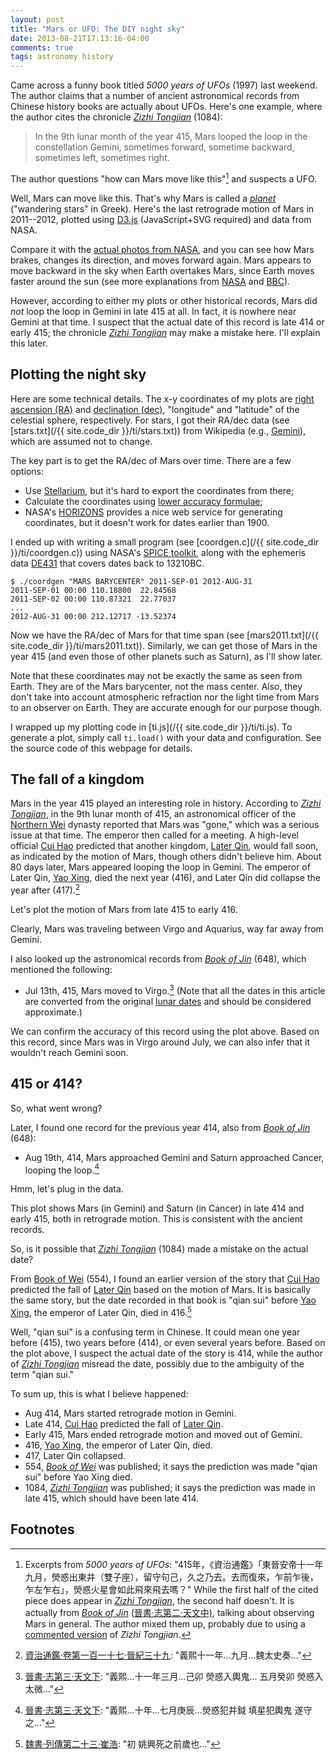 ```yaml
---
layout: post
title: "Mars or UFO: The DIY night sky"
date: 2013-08-21T17:13:16-04:00
comments: true
tags: astronomy history
---
```

Came across a funny book titled _5000 years of UFOs_ (1997) last weekend.
The author claims that a number of ancient astronomical records from Chinese
history books are actually about UFOs.
Here's one example, where the author cites the chronicle
[_Zizhi Tongjian_][zztj] (1084):

> In the 9th lunar month of the year 415, Mars looped the loop in the constellation Gemini, sometimes forward, sometime backward, sometimes left, sometimes right.

The author questions "how can Mars move like this"[^1] and
suspects a UFO.

Well, Mars can move like this.
That's why Mars is called a [_planet_](http://en.wikipedia.org/wiki/Planet)
("wandering stars" in Greek).
Here's the last retrograde motion of Mars in 2011--2012,
plotted using [D3.js](http://d3js.org/) (JavaScript+SVG required) and data from NASA.

<center>
<div id="mars2011" title="Mars (2011-2012)"></div>
</center>

Compare it with the
[actual photos from NASA](http://apod.nasa.gov/apod/ap120809.html),
and you can see how Mars brakes, changes its direction, and moves forward again.
Mars appears to move backward in the sky
when Earth overtakes Mars, since Earth moves faster around the sun
(see more explanations from
[NASA](http://mars.nasa.gov/allaboutmars/nightsky/nightsky04/)
and
[BBC](http://www.youtube.com/watch?v=kbynKfNfHk4)).

However,
according to either my plots or other historical records,
Mars did _not_ loop the loop in Gemini in late 415 at all.
In fact, it is nowhere near Gemini at that time.
I suspect that the actual date of this record is late 414 or early 415;
the chronicle [_Zizhi Tongjian_][zztj] may make a mistake here.
I'll explain this later.


Plotting the night sky
----------------------

Here are some technical details.
The x-y coordinates of my plots are
[right ascension (RA)](http://en.wikipedia.org/wiki/Right_ascension) and
[declination (dec)](http://en.wikipedia.org/wiki/Declination),
"longitude" and "latitude" of the celestial sphere, respectively.
For stars, I got their RA/dec data
(see [stars.txt](/{{ site.code_dir }}/ti/stars.txt))
from Wikipedia (e.g.,
[Gemini](http://en.wikipedia.org/wiki/List_of_stars_in_Gemini)),
which are assumed not to change.

The key part is to get the RA/dec of Mars over time.
There are a few options:

* Use [Stellarium][stellarium], but it's hard to export the coordinates from there;
* Calculate the coordinates using
[lower accuracy formulae](http://ssd.jpl.nasa.gov/?planet_pos);
* NASA's [HORIZONS](http://ssd.jpl.nasa.gov/?horizons) provides a nice web service
for generating coordinates, but it doesn't work for dates earlier than 1900.

I ended up with writing a small program (see
[coordgen.c](/{{ site.code_dir }}/ti/coordgen.c))
using NASA's [SPICE toolkit](http://naif.jpl.nasa.gov/),
along with the ephemeris data
[DE431](http://naif.jpl.nasa.gov/pub/naif/generic_kernels/spk/planets/)
that covers dates back to 13210BC.

	$ ./coordgen "MARS BARYCENTER" 2011-SEP-01 2012-AUG-31
	2011-SEP-01 00:00 110.18800  22.84568
	2011-SEP-02 00:00 110.87321  22.77037
	...
	2012-AUG-31 00:00 212.12717 -13.52374

Now we have the RA/dec of Mars for that time span
(see [mars2011.txt](/{{ site.code_dir }}/ti/mars2011.txt)).
Similarly, we can get those of Mars in the year 415
(and even those of other planets such as Saturn),
as I'll show later. 

Note that these coordinates may not be exactly the same as seen from Earth.
They are of the Mars barycenter, not the mass center.
Also, they don't take into account atmospheric refraction nor the
light time from Mars to an observer on Earth.
They are accurate enough for our purpose though.

I wrapped up my plotting code in [ti.js](/{{ site.code_dir }}/ti/ti.js).
To generate a plot, simply call `ti.load()` with your data and configuration.
See the source code of this webpage for details.

The fall of a kingdom
---------------------

Mars in the year 415 played an interesting role in history.
According to [_Zizhi Tongjian_][zztj],
in the 9th lunar month of 415,
an astronomical officer of the [Northern Wei](http://en.wikipedia.org/wiki/Northern_Wei)
dynasty reported that Mars was "gone," which was a serious issue at that time.
The emperor then called for a meeting.
A high-level official [Cui Hao][cuihao]
predicted that another kingdom, [Later Qin][houqin], would fall soon,
as indicated by the motion of Mars,
though others didn't believe him.
About 80 days later, Mars appeared looping the loop in Gemini.
The emperor of Later Qin, [Yao Xing][yaoxing],
died the next year (416), and Later Qin did collapse the year after (417).[^2]

Let's plot the motion of Mars from late 415 to early 416.

<center>
<div id="mars415" title="Mars (415-416)"></div>
</center>

Clearly, Mars was traveling between Virgo and Aquarius, way far away from Gemini.

I also looked up the astronomical records from
[_Book of Jin_][jinshu] (648), which mentioned the following:

* Jul 13th, 415, Mars moved to Virgo.[^3]
(Note that all the dates in this article are converted from the original
[lunar dates](http://en.wikipedia.org/wiki/Chinese_calendar)
and should be considered approximate.)

We can confirm the accuracy of this record using the plot above.
Based on this record, since Mars was in Virgo around July,
we can also infer that it wouldn't reach Gemini soon.

415 or 414?
-----------

So, what went wrong?

Later, I found one record for the previous year 414,
also from [_Book of Jin_][jinshu] (648):

* Aug 19th, 414, Mars approached Gemini and Saturn approached Cancer, 
looping the loop.[^4]

Hmm, let's plug in the data.

<center>
<div id="mars414" title="Mars and Saturn (414-415)"></div>
</center>

This plot shows Mars (in Gemini) and Saturn (in Cancer) in late 414 and early 415,
both in retrograde motion.
This is consistent with the ancient records.

So, is it possible that [_Zizhi Tongjian_][zztj] (1084) made a mistake on the actual date?

From [Book of Wei][weishu] (554),
I found an earlier version of the story
that [Cui Hao][cuihao] predicted the fall of [Later Qin][houqin]
based on the motion of Mars.
It is basically the same story, but the date recorded in that book is
"qian sui" before [Yao Xing][yaoxing], the emperor of Later Qin, died in 416.[^5]

Well, "qian sui" is a confusing term in Chinese.  It could mean
one year before (415), two years before (414), or even
several years before.
Based on the plot above,
I suspect the actual date of the story is 414, while the author
of [_Zizhi Tongjian_][zztj] misread the date,
possibly due to the ambiguity of the term "qian sui."

To sum up, this is what I believe happened:

* Aug 414, Mars started retrograde motion in Gemini.
* Late 414, [Cui Hao][cuihao] predicted the fall of [Later Qin][houqin].
* Early 415, Mars ended retrograde motion and moved out of Gemini.
* 416, [Yao Xing][yaoxing], the emperor of Later Qin, died.
* 417, Later Qin collapsed.
* 554, [_Book of Wei_][weishu] was published;
it says the prediction was made "qian sui" before Yao Xing died.
* 1084, [_Zizhi Tongjian_][zztj] was published;
it says the prediction was made in late 415,
which should have been late 414.

[zztj]: http://en.wikipedia.org/wiki/Zizhi_Tongjian
[zztj-415]: http://zh.wikisource.org/wiki/%E8%B3%87%E6%B2%BB%E9%80%9A%E9%91%92_(%E8%83%A1%E4%B8%89%E7%9C%81%E9%9F%B3%E6%B3%A8)/%E5%8D%B7117
[stellarium]: http://www.stellarium.org/
[cuihao]: http://en.wikipedia.org/wiki/Cui_Hao
[houqin]: http://en.wikipedia.org/wiki/Later_Qin
[yaoxing]: http://en.wikipedia.org/wiki/Yao_Xing
[jinshu]: http://en.wikipedia.org/wiki/Book_of_Jin
[jinshu-tianwen3]: http://zh.wikisource.org/wiki/%E6%99%89%E6%9B%B8/%E5%8D%B7013
[weishu]: http://en.wikipedia.org/wiki/Book_of_Wei

Footnotes
---------

[^1]: Excerpts from _5000 years of UFOs_: "415年，《資治通鑑》「東晉安帝十一年九月，熒惑出東井（雙子座），留守句己，久之乃去。去而復來，乍前乍後，乍左乍右」，熒惑火星會如此飛來飛去嗎？" While the first half of the cited piece does appear in [_Zizhi Tongjian_][zztj], the second half doesn't.  It is actually from [_Book of Jin_][jinshu] ([晉書·志第二·天文中)](http://zh.wikisource.org/wiki/%E6%99%89%E6%9B%B8/%E5%8D%B7012), talking about observing Mars in general.  The author mixed them up, probably due to using a [commented version][zztj-415] of _Zizhi Tongjian_.

[^2]: [資治通鑑·卷第一百一十七·晉紀三十九][zztj-415]: "義熙十一年...九月...魏太史奏..."

[^3]: [晉書·志第三·天文下][jinshu-tianwen3]: "義熙...十一年三月...己卯 熒惑入輿鬼... 五月癸卯 熒惑入太微..."

[^4]: [晉書·志第三·天文下][jinshu-tianwen3]: "義熙...十年...七月庚辰...熒惑犯井鉞 填星犯輿鬼 遂守之..."

[^5]: [魏書·列傳第二十三·崔浩](http://zh.wikisource.org/wiki/%E9%AD%8F%E6%9B%B8/%E5%8D%B735): "初 姚興死之前歲也..."

<script src="http://d3js.org/d3.v3.min.js" charset="utf-8"></script>
<script src="http://d3js.org/queue.v1.min.js"></script>
<script src="/{{ site.code_dir }}/ti/ti.js"></script>
<script>
ti.load("#mars2011", {
  width: 800,
  height: 450,
  margin: {top: 10, left: 10},
  stars: {
    src: "/{{ site.code_dir }}/ti/stars.txt",
    map: ["Cancer", "Leo", "Virgo", "Sextans"],
  },
  planets: [{
    src: "/{{ site.code_dir }}/ti/mars2011.txt",
    attr: ti.marsAttr,
  }],
  duration: 20,
});

ti.load("#mars415", {
  width: 800,
  height: 350,
  margin: {top: 10, bottom: 10},
  offset: {ra: 200},
  stars: {
    src: "/{{site.code_dir}}/ti/stars.txt",
    map: ["Virgo", "Libra", "Scorpius", "Sagittarius", "Capricornus", "Aquarius"],
  },
  planets: [{
    src: "/{{site.code_dir}}/ti/mars415.txt",
    attr: ti.marsAttr,
  }],
  duration: 10,
  font: {
    constellation: "font-size: 80%; font-family: sans-serif;",
    star: "font-size: 70%; font-family: sans-serif;",
  },
});

ti.load("#mars414", {
  width: 800,
  height: 450,
  margin: {top: 10, bottom: 10},
  stars: {
    src: "/{{site.code_dir}}/ti/stars.txt",
    map: ["Gemini", "Cancer"],
  },
  planets: [{
    src: "/{{site.code_dir}}/ti/mars414.txt",
    attr: ti.marsAttr,
  }, {
    src: "/{{site.code_dir}}/ti/saturn414.txt",
    attr: ti.saturnAttr,
  }],
  duration: 18,
});
</script>
